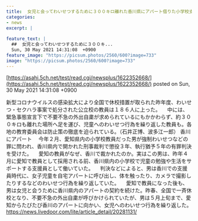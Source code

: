 ```yaml
---
title:  女児と会ってわいせつするために３００キロ離れた香川県にアパート借りた小学校支援員に執行猶予５年  
categories:
- news
excerpt: |
  
feature_text: |
  ##  女児と会ってわいせつするために３００キ...
  Sun, 30 May 2021 14:31:08  +0900
feature_image: "https://picsum.photos/2560/600?image=733"
image: "https://picsum.photos/2560/600?image=733"
---
```


[https://asahi.5ch.net/test/read.cgi/newsplus/1622352668/](https://asahi.5ch.net/test/read.cgi/newsplus/1622352668/)
posted on Sun, 30 May 2021 14:31:08  +0900

<!--more-->

新型コロナウイルスの感染拡大により全国で休校措置が取られた昨年度、わいせつ・セクハラ事案で処分された公立校の教員は１８６人に上った。 　中には、緊急事態宣言下で不要不急の外出自粛が求められているにもかかわらず、約３００キロも離れた場所へ足を運び、児童へのわいせつ行為を繰り返した教員も。各地の教育委員会は防止策の徹底を迫られている。（石井正博、波多江一郎） 香川にアパート 　今年２月、愛知県内の小学校教員だった男が強制わいせつなどの罪に問われ、香川県内で開かれた刑事裁判で懲役３年、執行猶予５年の有罪判決を受けた。 　愛知の教員がなぜ、香川で裁かれたのか。実はこの男は、昨年４月に愛知で教員として採用される前、香川県内の小学校で児童の勉強や生活をサポートする支援員として働いていた。 　判決などによると、男は香川での支援員時代に、女子児童を自宅アパートに呼び出し、体を触ったり、カメラで撮影したりするなどのわいせつ行為を繰り返していた。 　愛知で教員になった後も、男は女児と会うために香川県内のアパートの契約を続けた。昨春、全国で一斉休校となり、不要不急の外出自粛が呼びかけられていたが、男は５月上旬まで、愛知からたびたび香川のアパートに向かい、女児へのわいせつ行為を繰り返した。 https://news.livedoor.com/lite/article_detail/20281131/
